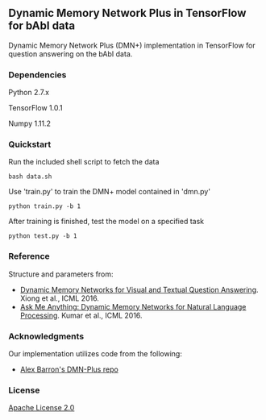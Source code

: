 ## Dynamic Memory Network Plus in TensorFlow for bAbI data

Dynamic Memory Network Plus (DMN+) implementation in TensorFlow for question answering on the bAbI data.


### Dependencies

Python 2.7.x

TensorFlow 1.0.1

Numpy 1.11.2


### Quickstart

Run the included shell script to fetch the data

	bash data.sh
	
Use 'train.py' to train the DMN+ model contained in 'dmn.py'

	python train.py -b 1
	
After training is finished, test the model on a specified task

	python test.py -b 1
	
	
### Reference

Structure and parameters from:
* [Dynamic Memory Networks for Visual and Textual Question Answering](http://proceedings.mlr.press/v48/xiong16.pdf). Xiong et al., ICML 2016.
* [Ask Me Anything: Dynamic Memory Networks for Natural Language Processing](http://proceedings.mlr.press/v48/kumar16.pdf). Kumar et al., ICML 2016.


### Acknowledgments

Our implementation utilizes code from the following:
* [Alex Barron's DMN-Plus repo](https://github.com/barronalex/Dynamic-Memory-Networks-in-TensorFlow)


### License

[Apache License 2.0](http://www.apache.org/licenses/LICENSE-2.0)

